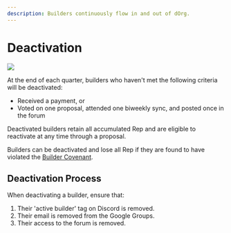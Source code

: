 ```yaml
---
description: Builders continuously flow in and out of dOrg.
---
```


# Deactivation

![](https://media2.giphy.com/media/TrOMR6REnWN1u/giphy.gif?cid=ecf05e475olmysndp9wciiouoodkrlec1hne62jdz46l16yp&rid=giphy.gif&ct=g)

At the end of each quarter, builders who haven't met the following criteria will be deactivated:

* Received a payment, or
* Voted on one proposal, attended one biweekly sync, and posted once in the forum

Deactivated builders retain all accumulated Rep and are eligible to reactivate at any time through a proposal.

Builders can be deactivated and lose all Rep if they are found to have violated the [Builder Covenant](covenant.md).

## Deactivation Process

When deactivating a builder, ensure that:  
  
1. Their 'active builder' tag on Discord is removed.  
2. Their email is removed from the Google Groups.  
3. Their access to the forum is removed.

